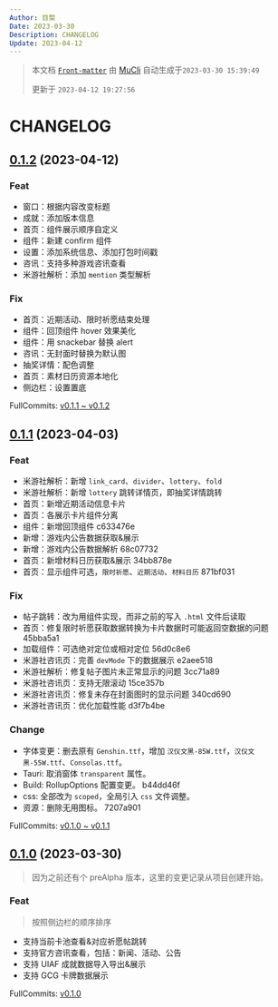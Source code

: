 ```yaml
---
Author: 目棃
Date: 2023-03-30
Description: CHANGELOG
Update: 2023-04-12
---
```


> 本文档 [`Front-matter`](https://github.com/BTMuli/Mucli#FrontMatter) 由 [MuCli](https://github.com/BTMuli/Mucli) 自动生成于`2023-03-30 15:39:49`
> 
> 更新于 `2023-04-12 19:27:56`

# CHANGELOG

## [0.1.2](https://github.com/BTMuli/Tauri.Genshin/releases/v0.1.2) (2023-04-12)

### Feat

- 窗口：根据内容改变标题
- 成就：添加版本信息
- 首页：组件展示顺序自定义
- 组件：新建 confirm 组件
- 设置：添加系统信息、添加打包时间戳
- 咨讯：支持多种游戏咨讯查看
- 米游社解析：添加 `mention` 类型解析


### Fix

- 首页：近期活动、限时祈愿结束处理
- 组件：回顶组件 hover 效果美化
- 组件：用 snackebar 替换 alert
- 咨讯：无封面时替换为默认图
- 抽奖详情：配色调整
- 首页：素材日历资源本地化
- 侧边栏：设置置底

FullCommits: [v0.1.1 ~ v0.1.2](https://github.com/BTMuli/Tauri.Genshin/compare/v0.1.1...v0.1.2)

## [0.1.1](https://github.com/BTMuli/Tauri.Genshin/releases/v0.1.1) (2023-04-03)

### Feat

- 米游社解析：新增 `link_card`、`divider`、`lottery`、`fold`
- 米游社解析：新增 `lottery` 跳转详情页，即抽奖详情跳转
- 首页：新增近期活动信息卡片
- 首页：各展示卡片组件分离
- 组件：新增回顶组件 c633476e
- 新增：游戏内公告数据获取&展示
- 新增：游戏内公告数据解析 68c07732
- 首页：新增材料日历获取&展示 34bb878e
- 首页：显示组件可选，`限时祈愿`、`近期活动`、`材料日历` 871bf031

### Fix

- 帖子跳转：改为用组件实现，而非之前的写入 `.html` 文件后读取
- 首页：修复限时祈愿获取数据转换为卡片数据时可能返回空数据的问题 45bba5a1
- 加载组件：可选绝对定位或相对定位 56d0c8e6
- 米游社咨讯页：完善 `devMode` 下的数据展示 e2aee518
- 米游社解析：修复帖子图片未正常显示的问题 3cc71a89
- 米游社咨讯页：支持无限滚动 15ce357b
- 米游社咨讯页：修复未存在封面图时的显示问题 340cd690
- 米游社咨讯页：优化加载性能 d3f7b4be

### Change

- 字体变更：删去原有 `Genshin.ttf`，增加 `汉仪文黑-85W.ttf`，`汉仪文黑-55W.ttf`、`Consolas.ttf`。
- Tauri: 取消窗体 `transparent` 属性。
- Build: RollupOptions 配置变更。 b44dd46f
- css: 全部改为 `scoped`，全局引入 `css` 文件调整。
- 资源：删除无用图标。 7207a901

FullCommits: [v0.1.0 ~ v0.1.1](https://github.com/BTMuli/Tauri.Genshin/compare/v0.1.0...v0.1.1)

## [0.1.0](https://github.com/BTMuli/Tauri.Genshin/releases/v0.1.0) (2023-03-30)

> 因为之前还有个 preAlpha 版本，这里的变更记录从项目创建开始。

### Feat

> 按照侧边栏的顺序排序

- 支持当前卡池查看&对应祈愿帖跳转
- 支持官方咨讯查看，包括：新闻、活动、公告
- 支持 UIAF 成就数据导入导出&展示
- 支持 GCG 卡牌数据展示

FullCommits: [v0.1.0](https://github.com/BTMuli/Tauri.Genshin/commits/v0.1.0)
